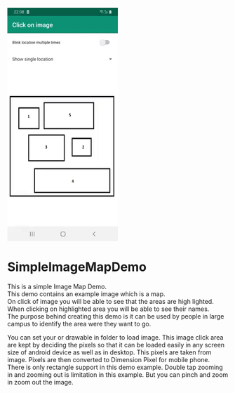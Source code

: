 ![](ImageMapDemo.gif)
# SimpleImageMapDemo
This is a simple Image Map Demo.<br>
This demo contains an example image which is a map.<br>
On click of image you will be able to see that the areas are high lighted.<br>
When clicking on highlighted area you will be able to see their names.<br>
The purpose behind creating this demo is it can be used by people in large campus to identify the area were they want to go.<br>
<p><p>
You can set your or drawable in folder to load image. This image click area are kept by deciding the pixels so that it can be loaded easily in any screen size of android device as well as in desktop. This pixels are taken from image. Pixels are then converted to Dimension Pixel for mobile phone. There is only rectangle support in this demo example. Double tap zooming in and zooming out is limitation in this example. But you can pinch and zoom in zoom out the image.

